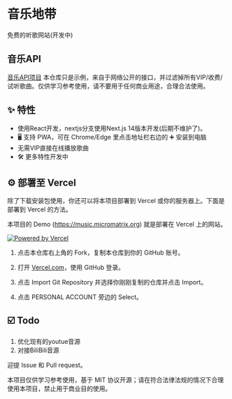 # 音乐地带

免费的听歌网站(开发中)

## 音乐API
[音乐API项目](https://github.com/HideInMatrix/free-music-api)
本仓库只是示例，来自于网络公开的接口，并过滤掉所有VIP/收费/试听歌曲。仅供学习参考使用，请不要用于任何商业用途，合理合法使用。

## ✨ 特性 

- 使用React开发，nextjs分支使用Next.js 14版本开发(后期不维护了)。
- 🖥️ 支持 PWA，可在 Chrome/Edge 里点击地址栏右边的 ➕ 安装到电脑
- 无需VIP直接在线播放歌曲
- 🛠 更多特性开发中

## ⚙️ 部署至 Vercel

除了下载安装包使用，你还可以将本项目部署到 Vercel 或你的服务器上。下面是部署到 Vercel 的方法。

本项目的 Demo (https://music.micromatrix.org) 就是部署在 Vercel 上的网站。

[![Powered by Vercel](https://www.datocms-assets.com/31049/1618983297-powered-by-vercel.svg)](https://vercel.com/?utm_source=ohmusic&utm_campaign=oss)

1. 点击本仓库右上角的 Fork，复制本仓库到你的 GitHub 账号。

2. 打开 [Vercel.com](https://vercel.com)，使用 GitHub 登录。

3. 点击 Import Git Repository 并选择你刚刚复制的仓库并点击 Import。

4. 点击 PERSONAL ACCOUNT 旁边的 Select。


## ☑️ Todo
1. 优化现有的youtue音源
2. 对接BiliBili音源

迎提 Issue 和 Pull request。

本项目仅供学习参考使用，基于 MIT 协议开源；请在符合法律法规的情况下合理使用本项目，禁止用于商业目的使用。